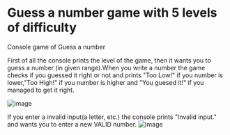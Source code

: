 # Guess a number game with 5 levels of difficulty
 Console game of Guess a number
 
 First of all the console prints the level of the game, then it wants you to guess a number (in given range).When you write a number the game checks if you guessed it right or not and prints "Too Low!" if you number is lower,"Too High!" if you number is higher and "You guesed it!" if you managed to get it right.
 
![image](https://user-images.githubusercontent.com/129774811/231133118-5285770d-eb31-48f4-bc16-e1c8ca1d9387.png)

If you enter a invalid input(a letter, etc.) the console prints "Invalid input." and wants you to enter a new VALID number.
![image](https://user-images.githubusercontent.com/129774811/231134159-251489dc-ff96-43cc-a22f-a8c47496c49b.png)

